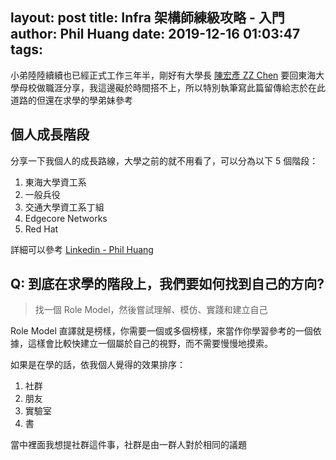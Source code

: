 layout: post
title: Infra 架構師練級攻略 - 入門
author: Phil Huang
date: 2019-12-16 01:03:47
tags:
---
小弟陸陸續續也已經正式工作三年半，剛好有大學長 [陳宏彥 ZZ Chen][2] 要回東海大學母校做職涯分享，我這邊礙於時間搭不上，所以特別執筆寫此篇留傳給志於在此道路的但還在求學的學弟妹參考

<!--more-->

## 個人成長階段

分享一下我個人的成長路線，大學之前的就不用看了，可以分為以下 5 個階段：

1. 東海大學資工系
2. 一般兵役
3. 交通大學資工系丁組
4. Edgecore Networks
5. Red Hat

詳細可以參考 [Linkedin - Phil Huang][1]

## Q: 到底在求學的階段上，我們要如何找到自己的方向?

> 找一個 Role Model，然後嘗試理解、模仿、實踐和建立自己

Role Model 直譯就是榜樣，你需要一個或多個榜樣，來當作你學習參考的一個依據，這樣會比較快建立一個屬於自己的視野，而不需要慢慢地摸索。

如果是在學的話，依我個人覺得的效果排序：

1. 社群
2. 朋友
3. 實驗室
4. 書

當中裡面我想提社群這件事，社群是由一群人對於相同的議題


[1]: https://www.linkedin.com/in/phil-huang-09b09895/
[2]: https://www.facebook.com/hungyen.chen
[3]: https://blog.pichuang.com.tw/about/